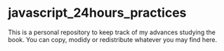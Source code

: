 # javascript_24hours_practices

This is a personal repository to keep track of my advances studying the book. You can copy, modidy or redistribute whatever you may find here.
